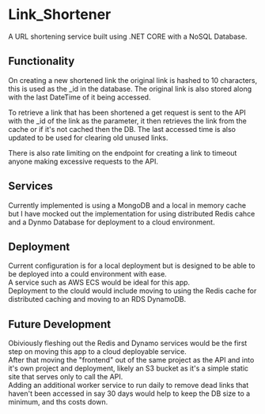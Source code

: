 # Link_Shortener
A URL shortening service built using .NET CORE with a NoSQL Database.

## Functionality
On creating a new shortened link the original link is hashed to 10 characters, this is used as the _id in the database. The original link is also stored along with the last DateTime of it being accessed.

To retrieve a link that has been shortened a get request is sent to the API with the _id of the link as the parameter, it then retrieves the link from the cache or if it's not cached then the DB. The last accessed time is also updated to be used for clearing old unused links.

There is also rate limiting on the endpoint for creating a link to timeout anyone making excessive requests to the API.

## Services
Currently implemented is using a MongoDB and a local in memory cache but I have mocked out the implementation for using distributed Redis cahce and a Dynmo Database for deployment to a cloud environment.

## Deployment
Current configuration is for a local deployment but is designed to be able to be deployed into a could environment with ease.\
A service such as AWS ECS would be ideal for this app.\
Deployment to the clould would include moving to using the Redis cache for distributed caching and moving to an RDS DynamoDB.

## Future Development
Obiviously fleshing out the Redis and Dynamo services would be the first step on moving this app to a cloud deployable service.\
After that moving the "frontend" out of the same project as the API and into it's own project and deployment, likely an S3 bucket as it's a simple static site that serves only to call the API.\
Adding an additional worker service to run daily to remove dead links that haven't been accessed in say 30 days would help to keep the DB size to a minimum, and ths costs down.
